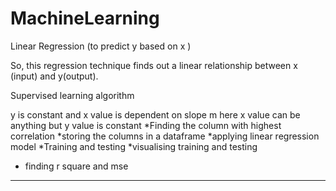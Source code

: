 # MachineLearning


Linear Regression (to predict y based on x )

So, this regression technique finds out a linear relationship between x (input) and y(output).

Supervised learning algorithm 

y is constant and x value is dependent on slope m 
here x value can be anything but y value is constant
*Finding the column with highest correlation
*storing the columns in a dataframe
*applying linear regression model 
*Training and testing
*visualising training and testing
* finding r square and mse 

-----------------------------------------------------------------------------------
